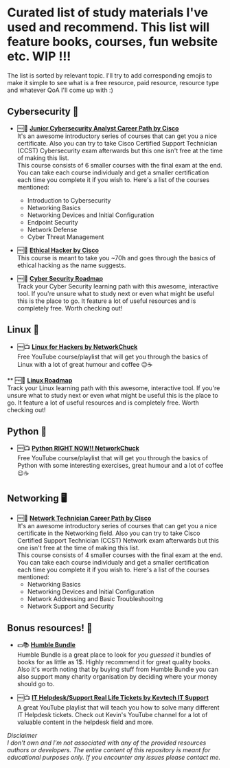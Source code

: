# Curated list of study materials I've used and recommend. This list will feature books, courses, fun website etc. WIP !!!
The list is sorted by relevant topic. I'll try to add corresponding emojis to make it simple to see what is a free resource, paid resource, resource type and whatever QoA I'll come up with :)

## Cybersecurity 🔐
* 🆓📝 [**Junior Cybersecurity Analyst Career Path by Cisco**](https://www.netacad.com/career-paths/cybersecurity?courseLang=en-US) \
  It's an awesome introductory series of courses that can get you a nice certificate. Also you can try to take Cisco Certified Support Technician (CCST) Cybersecurity exam afterwards but this one isn't free at the time of making this list.\
  This course consists of 6 smaller courses with the final exam at the end. You can take each course individualy and get a smaller certification each time you complete it if you wish to. Here's a list of the courses mentioned:
  * Introduction to Cybersecurity
  * Networking Basics
  * Networking Devices and Initial Configuration
  * Endpoint Security
  * Network Defense
  * Cyber Threat Management
    
* 🆓📝 [**Ethical Hacker by Cisco**](https://www.netacad.com/courses/ethical-hacker?courseLang=en-US) \
  This course is meant to take you ~70h and goes through the basics of ethical hacking as the name suggests.

* 🆓📜 [**Cyber Security Roadmap**](https://roadmap.sh/cyber-security) \
  Track your Cyber Security learning path with this awesome, interactive tool. If you're unsure what to study next or even what might be useful this is the place to go. It feature a lot of useful resources and is completely free. Worth checking out!

## Linux 🐧
* 🆓📺 [**Linux for Hackers by NetworkChuck**](https://www.youtube.com/playlist?list=PLIhvC56v63IJIujb5cyE13oLuyORZpdkL)\
  Free YouTube course/playlist that will get you through the basics of Linux with a lot of great humour and coffee 😉☕

** 🆓📜 [**Linux Roadmap**](https://roadmap.sh/linux) \
  Track your Linux learning path with this awesome, interactive tool. If you're unsure what to study next or even what might be useful this is the place to go. It feature a lot of useful resources and is completely free. Worth checking out!

## Python 🐍
* 🆓📺 [**Python RIGHT NOW!!  NetworkChuck**](https://www.youtube.com/playlist?list=PLIhvC56v63ILPDA2DQBv0IKzqsWTZxCkp)\
  Free YouTube course/playlist that will get you through the basics of Python with some interesting exercises, great humour and a lot of coffee 😉☕

## Networking 🖥
* 🆓📝 [**Network Technician Career Path by Cisco**](https://www.netacad.com/career-paths/network-technician?courseLang=en-US)\
  It's an awesome introductory series of courses that can get you a nice certificate in the Networking field. Also you can try to take Cisco Certified Support Technician (CCST) Network exam afterwards but this one isn't free at the time of making this list.\
  This course consists of 4 smaller courses with the final exam at the end. You can take each course individualy and get a smaller certification each time you complete it if you wish to. Here's a list of the courses mentioned:
  * Networking Basics
  * Networking Devices and Initial Configuration
  * Network Addressing and Basic Troubleshooitng
  * Network Support and Security

## Bonus resources! 🎁
* 💵📚 [**Humble Bundle**](https://www.humblebundle.com)\
  Humble Bundle is a great place to look for *you guessed it* bundles of books for as little as 1$. Highly recommend it for great quality books. Also it's worth noting that by buying stuff from Humble Bundle you can also support many charity organisation by deciding where your money should go to.

* 🆓📺 [**IT Helpdesk/Support Real Life Tickets by Kevtech IT Support**](https://www.youtube.com/playlist?list=PLdh13bXVc6-mjvXjY25U-1eF63ZH6CeX8)\
  A great YouTube playlist that will teach you how to solve many different IT Helpdesk tickets. Check out Kevin's YouTube channel for a lot of valuable content in the helpdesk field and more.



*Disclaimer\
I don't own and I'm not associated with any of the provided resources authors or developers. The entire content of this repository is meant for educational purposes only. If you encounter any issues please contact me.*
